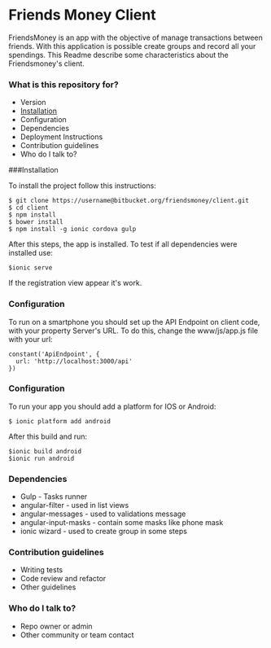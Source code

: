 # Friends Money Client #

FriendsMoney is an app with the objective of manage transactions between friends. With this application is possible create groups and record all your spendings. This Readme describe some characteristics about the Friendsmoney's client.

### What is this repository for? ###

* Version
* [Installation](#Installation)
* Configuration
* Dependencies
* Deployment Instructions
* Contribution guidelines
* Who do I talk to?

###Installation 

To install the project follow this instructions:
```
$ git clone https://username@bitbucket.org/friendsmoney/client.git
$ cd client
$ npm install
$ bower install
$ npm install -g ionic cordova gulp
```

After this steps, the app is installed. To test if all dependencies were installed use:

```
$ionic serve
``` 

If the registration view appear it's work.

### Configuration ###

To run on a smartphone you should set up the API Endpoint on client code, with your property Server's URL. To do this, change the www/js/app.js file with your url:

```
constant('ApiEndpoint', {
  url: 'http://localhost:3000/api'
})
```

### Configuration ### 
To run your app you should add a platform for IOS or Android:

```
$ ionic platform add android
```

After this build and run:

``` 
$ionic build android
$ionic run android
```

### Dependencies ###

* Gulp - Tasks runner
* angular-filter - used in list views
* angular-messages - used to validations message
* angular-input-masks - contain some masks like phone mask
* ionic wizard - used to create group in some steps

### Contribution guidelines ###

* Writing tests
* Code review and refactor
* Other guidelines

### Who do I talk to? ###

* Repo owner or admin
* Other community or team contact